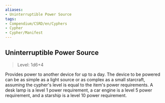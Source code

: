```yaml
---
aliases:
- Uninterruptible Power Source
tags:
- Compendium/CSRD/en/Cyphers
- Cypher
- Cypher/Manifest
---
```


  
## Uninterruptible Power Source  
>Level: 1d6+4  
  
Provides power to another device for up to a day. The device to be powered can be as simple as a light source or as complex as a small starcraft, assuming the cypher's level is equal to the item's power requirements. A desk lamp is a level 1 power requirement, a car engine is a level 5 power requirement, and a starship is a level 10 power requirement.